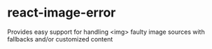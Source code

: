 # react-image-error
Provides easy support for handling &lt;img> faulty image sources with fallbacks and/or customized content
